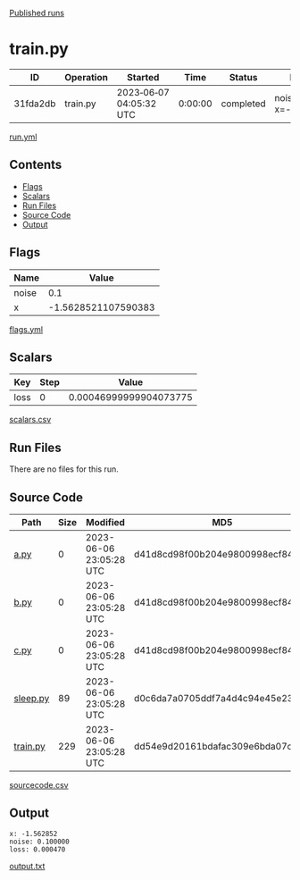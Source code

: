 [Published runs](../README.md)

# train.py

| ID                   | Operation           | Started                  | Time                | Status           | Label                |
| --                   | ---------           | ---------                | ----                | ------           | -----                |
| 31fda2db | train.py | 2023&#8209;06&#8209;07 04:05:32 UTC | 0:00:00 | completed | noise=0.1 x=-1.56285 |

[run.yml](run.yml)

## Contents

- [Flags](#flags)
- [Scalars](#scalars)
- [Run Files](#run-files)
- [Source Code](#source-code)
- [Output](#output)

## Flags

| Name | Value |
| ---- | ----- |
| noise | 0.1 |
| x | -1.5628521107590383 |

[flags.yml](flags.yml)
## Scalars

| Key | Step | Value |
| --- | ---- | ----- |
| loss | 0 | 0.00046999999904073775 |

[scalars.csv](scalars.csv)
## Run Files

There are no files for this run.
## Source Code

| Path | Size | Modified | MD5 |
| ---- | ---- | -------- | --- |
| [a.py](sourcecode/a.py) | 0 | 2023-06-06 23:05:28 UTC | d41d8cd98f00b204e9800998ecf8427e |
| [b.py](sourcecode/b.py) | 0 | 2023-06-06 23:05:28 UTC | d41d8cd98f00b204e9800998ecf8427e |
| [c.py](sourcecode/c.py) | 0 | 2023-06-06 23:05:28 UTC | d41d8cd98f00b204e9800998ecf8427e |
| [sleep.py](sourcecode/sleep.py) | 89 | 2023-06-06 23:05:28 UTC | d0c6da7a0705ddf7a4d4c94e45e23592 |
| [train.py](sourcecode/train.py) | 229 | 2023-06-06 23:05:28 UTC | dd54e9d20161bdafac309e6bda07c049 |

[sourcecode.csv](sourcecode.csv)
## Output

```
x: -1.562852
noise: 0.100000
loss: 0.000470
```

[output.txt](output.txt)

